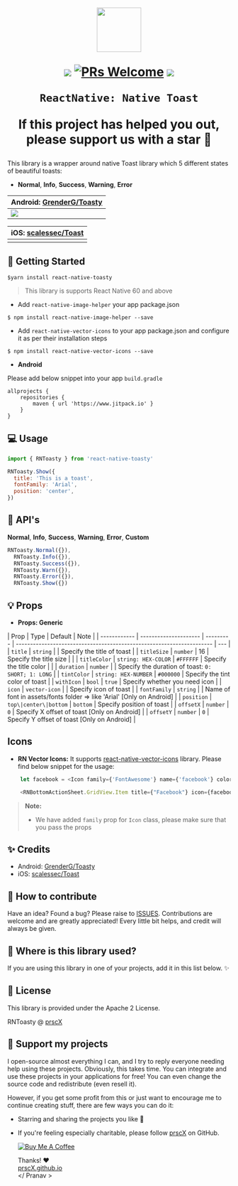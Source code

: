 <h1 align="center">

<p align="center">
  <img src="https://png.icons8.com/cotton/1600/toast.png" width="100" height= "100"/>
</p>

<p align="center">
  <a href="https://www.npmjs.com/package/react-native-toasty"><img src="http://img.shields.io/npm/v/react-native-toasty.svg?style=flat" /></a>
  <a href="https://github.com/prscX/react-native-toasty/pulls"><img alt="PRs Welcome" src="https://img.shields.io/badge/PRs-welcome-brightgreen.svg" /></a>
  <a href="https://github.com/prscX/react-native-toasty#License"><img src="https://img.shields.io/npm/l/react-native-toasty.svg?style=flat" /></a>
</p>

    ReactNative: Native Toast

If this project has helped you out, please support us with a star 🌟

</h1>

This library is a wrapper around native Toast library which 5 different states of beautiful toasts:

- **Normal**, **Info**, **Success**, **Warning**, **Error**

| **Android: [GrenderG/Toasty](https://github.com/GrenderG/Toasty)**                     |
| -------------------------------------------------------------------------------------- |
| <img src="https://raw.githubusercontent.com/GrenderG/Toasty/master/art/collage.png" /> |

| **iOS: [scalessec/Toast](https://github.com/scalessec/Toast)** |
| -------------------------------------------------------------- |
|                                                                |

## 📖 Getting Started

`$yarn install react-native-toasty`

> This library is supports React Native 60 and above

- Add `react-native-image-helper` your app package.json

`$ npm install react-native-image-helper --save`

- Add `react-native-vector-icons` to your app package.json and configure it as per their installation steps

`$ npm install react-native-vector-icons --save`

- **Android**

Please add below snippet into your app `build.gradle`

```
allprojects {
    repositories {
        maven { url 'https://www.jitpack.io' }
    }
}
```

## 💻 Usage

```javascript
import { RNToasty } from 'react-native-toasty'
```

```javascript
RNToasty.Show({
  title: 'This is a toast',
  fontFamily: 'Arial',
  position: 'center',
})
```

## 🎨 API's

**Normal**, **Info**, **Success**, **Warning**, **Error**, **Custom**

```javascript
RNToasty.Normal({}),
  RNToasty.Info({}),
  RNToasty.Success({}),
  RNToasty.Warn({}),
  RNToasty.Error({}),
  RNToasty.Show({})
```

## 💡 Props

- **Props: Generic**

| Prop         | Type                  | Default   | Note                                                                  |
| ------------ | --------------------- | --------- | --------------------------------------------------------------------- | --- |
| `title`      | `string`              |           | Specify the title of toast                                            |
| `titleSize`  | `number`              | 16        | Specify the title size                                                |     |
| `titleColor` | `string: HEX-COLOR`   | `#FFFFFF` | Specify the title color                                               |     |
| `duration`   | `number`              |           | Specify the duration of toast: `0: SHORT; 1: LONG`                    |
| `tintColor`  | `string: HEX-NUMBER`  | `#000000` | Specify the tint color of toast                                       |
| `withIcon`   | `bool`                | `true`    | Specify whether you need icon                                         |
| `icon`       | `vector-icon`         |           | Specify icon of toast                                                 |
| `fontFamily` | `string`              |           | Name of font in assets/fonts folder => like 'Arial' [Only on Android] |
| `position`   | `top\|center\|bottom` | `bottom`  | Specify position of toast                                             |
| `offsetX`    | `number`              | `0`       | Specify X offset of toast [Only on Android]                           |
| `offsetY`    | `number`              | `0`       | Specify Y offset of toast [Only on Android]                           |

## Icons

- **RN Vector Icons:** It supports [react-native-vector-icons](https://github.com/oblador/react-native-vector-icons) library. Please find below snippet for the usage:

```javascript
	let facebook = <Icon family={'FontAwesome'} name={'facebook'} color={'#000000'} size={30} />

	<RNBottomActionSheet.GridView.Item title={"Facebook"} icon={facebook} />
```

> **Note:**
>
> - We have added `family` prop for `Icon` class, please make sure that you pass the props

## ✨ Credits

- Android: [GrenderG/Toasty](https://github.com/GrenderG/Toasty)
- iOS: [scalessec/Toast](https://github.com/scalessec/Toast)

## 🤔 How to contribute

Have an idea? Found a bug? Please raise to [ISSUES](https://github.com/prscX/react-native-toasty/issues).
Contributions are welcome and are greatly appreciated! Every little bit helps, and credit will always be given.

## 💫 Where is this library used?

If you are using this library in one of your projects, add it in this list below. ✨

## 📜 License

This library is provided under the Apache 2 License.

RNToasty @ [prscX](https://github.com/prscX)

## 💖 Support my projects

I open-source almost everything I can, and I try to reply everyone needing help using these projects. Obviously, this takes time. You can integrate and use these projects in your applications for free! You can even change the source code and redistribute (even resell it).

However, if you get some profit from this or just want to encourage me to continue creating stuff, there are few ways you can do it:

- Starring and sharing the projects you like 🚀
- If you're feeling especially charitable, please follow [prscX](https://github.com/prscX) on GitHub.

  <a href="https://www.buymeacoffee.com/prscX" target="_blank"><img src="https://www.buymeacoffee.com/assets/img/custom_images/orange_img.png" alt="Buy Me A Coffee" style="height: auto !important;width: auto !important;" ></a>

  Thanks! ❤️
  <br/>
  [prscX.github.io](https://prscx.github.io)
  <br/>
  </ Pranav >

